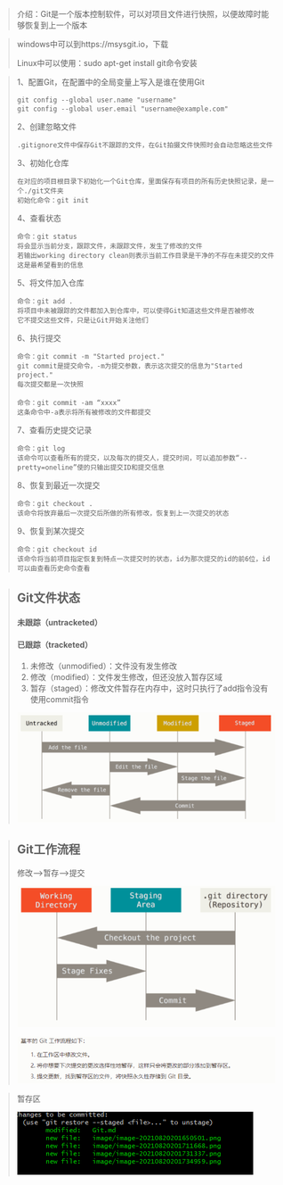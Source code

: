 > 介绍：Git是一个版本控制软件，可以对项目文件进行快照，以便故障时能够恢复到上一个版本

> windows中可以到https://msysgit.io，下载
>
> Linux中可以使用：sudo apt-get install git命令安装

> 1、配置Git，在配置中的全局变量上写入是谁在使用Git
>
> ```
> git config --global user.name "username"
> git config --global user.email "username@example.com"
> ```
>
> 2、创建忽略文件
>
> ```
> .gitignore文件中保存Git不跟踪的文件，在Git拍摄文件快照时会自动忽略这些文件
> ```
>
> 3、初始化仓库
>
> ```
> 在对应的项目根目录下初始化一个Git仓库，里面保存有项目的所有历史快照记录，是一个./git文件夹
> 初始化命令：git init
> ```
>
> 4、查看状态
>
> ```
> 命令：git status
> 将会显示当前分支，跟踪文件，未跟踪文件，发生了修改的文件
> 若输出working directory clean则表示当前工作目录是干净的不存在未提交的文件这是最希望看到的信息
> ```
>
> 5、将文件加入仓库
>
> ```
> 命令：git add .
> 将项目中未被跟踪的文件都加入到仓库中，可以使得Git知道这些文件是否被修改
> 它不提交这些文件，只是让Git开始关注他们
> ```
>
> 6、执行提交
>
> ```
> 命令：git commit -m "Started project."
> git commit是提交命令，-m为提交参数，表示这次提交的信息为"Started project."
> 每次提交都是一次快照
> 
> 命令：git commit -am “xxxx”
> 这条命令中-a表示将所有被修改的文件都提交
> ```
>
> 7、查看历史提交记录
>
> ```
> 命令：git log
> 该命令可以查看所有的提交，以及每次的提交人，提交时间，可以追加参数“--pretty=oneline”使的只输出提交ID和提交信息
> ```
>
> 8、恢复到最近一次提交
>
> ```
> 命令：git checkout .
> 该命令将放弃最后一次提交后所做的所有修改，恢复到上一次提交的状态
> ```
>
> 9、恢复到某次提交
>
> ```
> 命令：git checkout id
> 该命令将当前项目指定恢复到特点一次提交时的状态，id为那次提交的id的前6位，id可以由查看历史命令查看
> ```
>

> ## Git文件状态
>
> #### 未跟踪（untracketed）
>
> #### 已跟踪（tracketed）
>
> 1. 未修改（unmodified）：文件没有发生修改
> 2. 修改（modified）：文件发生修改，但还没放入暂存区域
> 3. 暂存（staged）：修改文件暂存在内存中，这时只执行了add指令没有使用commit指令
>
> ![image-20210820201734959](image/image-20210820201734959.png)

> ## Git工作流程
>
> 修改——>暂存——>提交
>
> ![image-20210820201711668](image/image-20210820201711668.png)
>
> ![image-20210820201650501](image/image-20210820201650501.png)

> 暂存区
>
> ![image-20210820202410361](image/image-20210820202410361.png)
>
> 